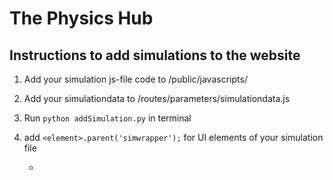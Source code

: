 # The Physics Hub

## Instructions to add simulations to the website

1. Add your simulation js-file code to /public/javascripts/

2. Add your simulationdata to /routes/parameters/simulationdata.js

3. Run `python addSimulation.py` in terminal

4. add `<element>.parent('simwrapper');` for UI elements of your simulation file

   -
